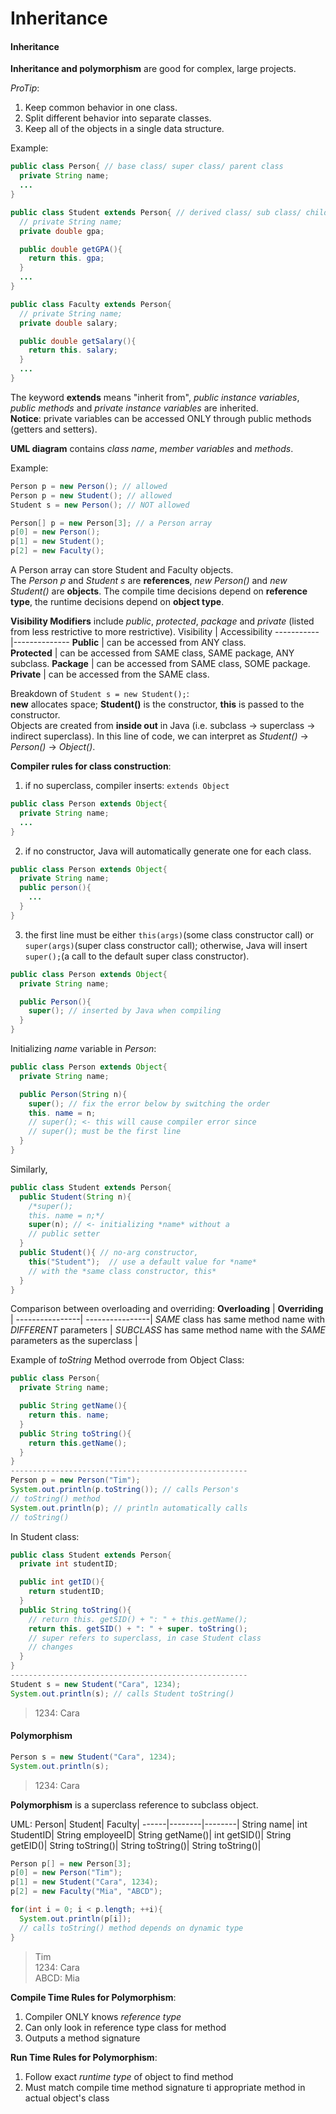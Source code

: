 # Inheritance

#### Inheritance

**Inheritance and polymorphism** are good for complex, large projects.  

*ProTip*:  
1. Keep common behavior in one class.  
2. Split different behavior into separate classes.  
3. Keep all of the objects in a single data structure.  

Example:
```java
public class Person{ // base class/ super class/ parent class
  private String name;
  ...
}

public class Student extends Person{ // derived class/ sub class/ child class
  // private String name;
  private double gpa;

  public double getGPA(){
    return this. gpa;
  }
  ...
}

public class Faculty extends Person{
  // private String name;
  private double salary;

  public double getSalary(){
    return this. salary;
  }
  ...
}
```
The keyword **extends** means "inherit from", *public instance variables*, *public methods* and *private instance variables* are inherited.  
**Notice**: private variables can be accessed ONLY through public methods (getters and setters).

**UML diagram** contains *class name*, *member variables* and *methods*.  

Example:
```java
Person p = new Person(); // allowed
Person p = new Student(); // allowed
Student s = new Person(); // NOT allowed

Person[] p = new Person[3]; // a Person array
p[0] = new Person();
p[1] = new Student();
p[2] = new Faculty();
```
A Person array can store Student and Faculty objects.  
The *Person p* and *Student s* are **references**, *new Person()* and *new Student()* are **objects**. The compile time decisions depend on **reference type**, the runtime decisions depend on **object type**.


**Visibility Modifiers** include *public*, *protected*, *package* and *private* (listed from less restrictive to more restrictive).
Visibility | Accessibility
-----------|--------------
**Public** | can be accessed from ANY class.  
**Protected** | can be accessed from SAME class, SAME package, ANY subclass.
**Package** | can be accessed from SAME class, SOME package. 
**Private** | can be accessed from the SAME class.

Breakdown of ```Student s = new Student();```:  
**new** allocates space; **Student()** is the constructor, **this** is passed to the constructor.  
Objects are created from **inside out** in Java (i.e. subclass -> superclass -> indirect superclass). In this line of code, we can interpret as *Student()* -> *Person()* -> *Object()*.

**Compiler rules for class construction**:  
1. if no superclass, compiler inserts: ```extends Object```  
```java
public class Person extends Object{
  private String name;
  ...
} 
```
2. if no constructor, Java will automatically generate one for each class.
```java
public class Person extends Object{
  private String name;
  public person(){
    ...
  }
}
```
3. the first line must be either ```this(args)```(some class constructor call) or ```super(args)```(super class constructor call); otherwise, Java will insert ```super();```(a call to the default super class constructor).
```java
public class Person extends Object{
  private String name;

  public Person(){
    super(); // inserted by Java when compiling
  }
}
```

Initializing *name* variable in *Person*:
```java
public class Person extends Object{
  private String name;

  public Person(String n){
    super(); // fix the error below by switching the order
    this. name = n;
    // super(); <- this will cause compiler error since 
    // super(); must be the first line 
  }
}
```
Similarly, 
```java
public class Student extends Person{
  public Student(String n){
    /*super();
    this. name = n;*/
    super(n); // <- initializing *name* without a 
    // public setter
  }
  public Student(){ // no-arg constructor,
    this("Student");  // use a default value for *name* 
    // with the *same class constructor, this*
  }
}
```

Comparison between overloading and overriding:
**Overloading** |  **Overriding** |
----------------| ----------------|
*SAME* class has same method name with *DIFFERENT* parameters | *SUBCLASS* has same method name with the *SAME* parameters as the superclass |

Example of *toString* Method overrode from Object Class:  
```java
public class Person{
  private String name;

  public String getName(){
    return this. name;
  }
  public String toString(){
    return this.getName();
  }
}
-----------------------------------------------------
Person p = new Person("Tim");
System.out.println(p.toString()); // calls Person's 
// toString() method
System.out.println(p); // println automatically calls 
// toString()
```

In Student class:
```java
public class Student extends Person{
  private int studentID;

  public int getID(){
    return studentID;
  }
  public String toString(){
    // return this. getSID() + ": " + this.getName();
    return this. getSID() + ": " + super. toString(); 
    // super refers to superclass, in case Student class 
    // changes
  }
}
-----------------------------------------------------
Student s = new Student("Cara", 1234);
System.out.println(s); // calls Student toString()
```
> 1234: Cara


#### Polymorphism

```java
Person s = new Student("Cara", 1234);
System.out.println(s);
```
> 1234: Cara

**Polymorphism** is a superclass reference to subclass object.

UML:
Person| Student| Faculty|
------|--------|--------|
String name| int StudentID| String employeeID|
String getName()| int getSID()| String getEID()|
String toString()| String toString()| String toString()|

```java
Person p[] = new Person[3];
p[0] = new Person("Tim");
p[1] = new Student("Cara", 1234);
p[2] = new Faculty("Mia", "ABCD");

for(int i = 0; i < p.length; ++i){
  System.out.println(p[i]);
  // calls toString() method depends on dynamic type
}
```
>Tim  
> 1234: Cara  
> ABCD: Mia  


**Compile Time Rules for Polymorphism**:  
1. Compiler ONLY knows *reference type*
2. Can only look in reference type class for method
3. Outputs a method signature

**Run Time Rules for Polymorphism**:
1. Follow exact *runtime type* of object to find method  
2. Must match compile time method signature ti appropriate method in actual object's class
